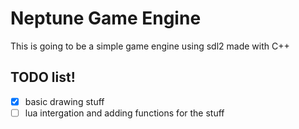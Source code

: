 # Neptune Game Engine

This is going to be a simple game engine using sdl2 made with C++

## TODO list!
- [x] basic drawing stuff
- [ ] lua intergation and adding functions for the stuff